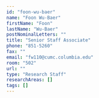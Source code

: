 ```yaml
---
id: "foon-wu-baer"
name: "Foon Wu-Baer"
firstName: "Foon"
lastName: "Wu-Baer"
postNominalLetters: ""
title: "Senior Staff Associate"
phone: "851-5260"
fax: ""
email: "fw110@cumc.columbia.edu"
room: "502"
url: ""
type: "Research Staff"
researchAreas: []
tags: []
---
```

